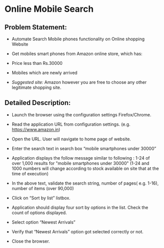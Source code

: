 # Online Mobile Search

## Problem Statement:  

- Automate Search Mobile phones functionality on Online shopping Website 

- Get mobiles smart phones from Amazon online store, which has: 

- Price less than Rs.30000
- Mobiles which are newly arrived
- *Suggested site:* Amazon however you are free to choose any other legitimate shopping site.  

## Detailed Description:    

- Launch the browser using the configuration settings Firefox/Chrome.
- Read the application URL from configuration settings. (e.g. https://www.amazon.in)
- Open the URL. User will navigate to home page of website.
- Enter the search text in search box “mobile smartphones under 30000”
- Application displays the follow message similar to following : 1-24 of over 1,000 results for "mobile smartphones under 30000"  (1-24 and 1000 numbers will change according to stock available on site that at the time of execution)

- In the above text, validate the search string, number of pages( e.g. 1-16), number of items (over 90,000)
- Click on “Sort by list” listbox.
- Application should display four sort by options in the list. Check the count of options displayed.
- Select option “Newest Arrivals”
- Verify that  “Newest Arrivals” option got selected correctly or not.
- Close the browser.
